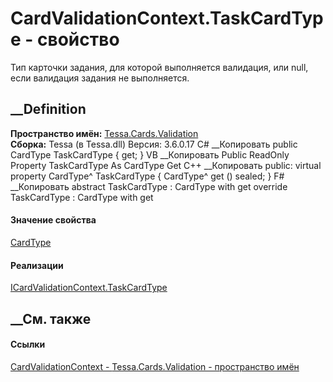 # CardValidationContext.TaskCardType - свойство
Тип карточки задания, для которой выполняется валидация, или null, если
валидация задания не выполняется.
## __Definition
 **Пространство имён:** [Tessa.Cards.Validation](N_Tessa_Cards_Validation.htm)  
 **Сборка:** Tessa (в Tessa.dll) Версия: 3.6.0.17
C# __Копировать
     public CardType TaskCardType { get; }
VB __Копировать
     Public ReadOnly Property TaskCardType As CardType
    	Get
C++ __Копировать
     public:
    virtual property CardType^ TaskCardType {
    	CardType^ get () sealed;
    }
F# __Копировать
     abstract TaskCardType : CardType with get
    override TaskCardType : CardType with get
#### Значение свойства
[CardType](T_Tessa_Cards_CardType.htm)
#### Реализации
[ICardValidationContext.TaskCardType](P_Tessa_Cards_Validation_ICardValidationContext_TaskCardType.htm)  
##  __См. также
#### Ссылки
[CardValidationContext - ](T_Tessa_Cards_Validation_CardValidationContext.htm)
[Tessa.Cards.Validation - пространство имён](N_Tessa_Cards_Validation.htm)

